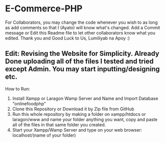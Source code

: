 # E-Commerce-PHP
For Collaborators, you may change the code whenever you wish to as long as add comments so that I (Ayato) will know what's changed. Add a Commit message or Edit this Readme file to let other collaborators know what you edited. Thank you and Good Luck to Us, Lumiliyab na Apoy :)
## Edit: Revising the Website for Simplicity. Already Done uploading all of the files I tested and tried except Admin. You may start inputting/designing etc. 
How to Run:
1. Install Xampp or Laragon Wamp Server and Name and Import Database "onlinefoodphp"
2. Clone this Repository or Download it by Zip file from GitHub
3. Run this whole repository by making a folder on xampp/htdocs or laragon/www and name your folder anything you want, copy and paste all of the files in that same folder you created.
4. Start your Xampp/Wamp Server and type on your web browser: localhost/(name of your folder)
